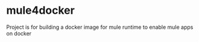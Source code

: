 # mule4docker
Project is for building a docker image for mule runtime to enable mule apps on docker
